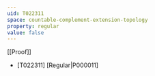 ```yaml
---
uid: T022311
space: countable-complement-extension-topology
property: regular
value: false
---
```

[[Proof]]

* [T022311] [Regular|P000011]

